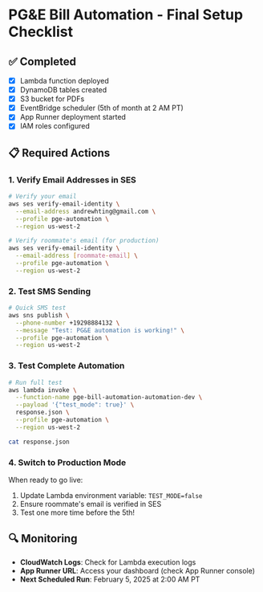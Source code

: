 # PG&E Bill Automation - Final Setup Checklist

## ✅ Completed
- [x] Lambda function deployed
- [x] DynamoDB tables created
- [x] S3 bucket for PDFs
- [x] EventBridge scheduler (5th of month at 2 AM PT)
- [x] App Runner deployment started
- [x] IAM roles configured

## 📋 Required Actions

### 1. Verify Email Addresses in SES
```bash
# Verify your email
aws ses verify-email-identity \
  --email-address andrewhting@gmail.com \
  --profile pge-automation \
  --region us-west-2

# Verify roommate's email (for production)
aws ses verify-email-identity \
  --email-address [roommate-email] \
  --profile pge-automation \
  --region us-west-2
```

### 2. Test SMS Sending
```bash
# Quick SMS test
aws sns publish \
  --phone-number +19298884132 \
  --message "Test: PG&E automation is working!" \
  --profile pge-automation \
  --region us-west-2
```

### 3. Test Complete Automation
```bash
# Run full test
aws lambda invoke \
  --function-name pge-bill-automation-automation-dev \
  --payload '{"test_mode": true}' \
  response.json \
  --profile pge-automation \
  --region us-west-2

cat response.json
```

### 4. Switch to Production Mode
When ready to go live:
1. Update Lambda environment variable: `TEST_MODE=false`
2. Ensure roommate's email is verified in SES
3. Test one more time before the 5th!

## 🔍 Monitoring
- **CloudWatch Logs**: Check for Lambda execution logs
- **App Runner URL**: Access your dashboard (check App Runner console)
- **Next Scheduled Run**: February 5, 2025 at 2:00 AM PT